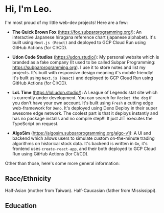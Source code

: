 # Hi, I'm Leo.

I'm most proud of my little web-dev projects! Here are a few:

- **The Quick Brown Fox** (https://fox.subparprogramming.org/): An interactive Japanese hiragana reference chart (japanese alphabet). It's built using `Next.js (React)` and deployed to GCP Cloud Run using GitHub Actions (for CI/CD).

- **Udon Code Studios** (https://udon.studio/): My personal website which is branded as a fake company (It used to be called Subpar Programming: https://subparprogramming.org). I use it to store notes and list my projects. It's built with responsive design meaning it's mobile friendly! It's built using `Next.js (React)` and deployed to GCP Cloud Run using GitHub Actions (for CI/CD).

- **LoL Time** (https://lol.udon.studio/): A League of Legends stat site which is currently under development. You can search for `Rocket the dog` if you don't have your own account. It's built using `Fresh` a cutting edge web-framework for `Deno`. It's deployed using Deno Deploy in their super awesome edge network. The coolest part is that it deploys instantly and has no package installs and no compile step!!! It just JIT executes the TypeScript on request.

- **AlgoSim** (https://algosim.subparprogramming.org/algo-v1): A UI and backend which allows users to simulate custom on-the-minute trading algorithms on historical stock data. It's backend is written in `Go`, it's frontend uses `create-react-app`, and their both deployed to GCP Cloud Run using GitHub Actions (for CI/CD).

Other than those, here's some more general information:

## Race/Ethnicity

Half-Asian (mother from Taiwan). Half-Caucasian (father from Mississippi).

## Education

